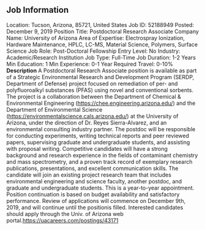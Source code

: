## Job Information
Location: 
											Tucson, Arizona, 85721, United States 
Job ID: 
52188949
Posted: 
December 9, 2019
Position Title: 
Postdoctoral Research Associate
Company Name: 
University of Arizona
Area of Expertise: 
Electrospray Ionization, Hardware Maintenance, HPLC, LC-MS, Material Science, Polymers, Surface Science
Job Role: 
Post-Doctoral Fellowship
Entry Level: 
No
Industry: 
Academic/Research Institution
Job Type: 
Full-Time
Job Duration: 
1-2 Years
Min Education: 
1
Min Experience: 
0-1 Year
Required Travel: 
0-10%
**Description**
A Postdoctoral Research Associate position is available as part of a Strategic Environmental Research and Development Program (SERDP, Department of Defense) project focused on remediation of per- and polyfluoroalkyl substances (PFAS) using novel and conventional sorbents. The project is a collaboration between the Department of Chemical & Environmental Engineering (https://chee.engineering.arizona.edu/) and the Department of Environmental Science (https://environmentalscience.cals.arizona.edu/) at the University of Arizona, under the direction of Dr. Reyes Sierra-Alvarez, and an environmental consulting industry partner. The postdoc will be responsible for conducting experiments, writing technical reports and peer reviewed papers, supervising graduate and undergraduate students, and assisting with proposal writing. Competitive candidates will have a strong background and research experience in the fields of contaminant chemistry and mass spectrometry, and a proven track record of exemplary research publications, presentations, and excellent communication skills. The candidate will join an existing project research team that includes environmental engineering and science faculty, another postdoc, and graduate and undergraduate students. This is a year-to-year appointment. Position continuation is based on budget availability and satisfactory performance. Review of applications will commence on December 9th, 2019, and will continue until the positionis filled. Interested candidates should apply through the Univ. of Arizona web portal.https://uacareers.com/postings/43171
